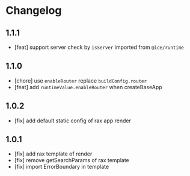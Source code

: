 # Changelog

## 1.1.1

- [feat] support server check by `isServer` imported from `@ice/runtime`

## 1.1.0

- [chore] use `enableRouter` replace `buildConfig.router`
- [feat] add `runtimeValue.enableRouter` when createBaseApp

## 1.0.2

- [fix] add default static config of rax app render

## 1.0.1

- [fix] add rax template of render
- [fix] remove getSearchParams of rax template
- [fix] import ErrorBoundary in template
